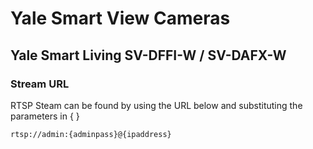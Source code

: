 # Yale Smart View Cameras

## Yale Smart Living SV-DFFI-W / SV-DAFX-W

### Stream URL

RTSP Steam can be found by using the URL below and substituting the parameters in { }

    rtsp://admin:{adminpass}@{ipaddress}
